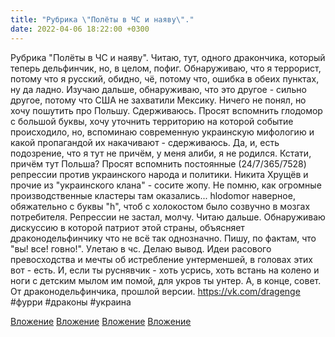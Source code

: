 ```yaml
---
title: "Рубрика \"Полёты в ЧС и наяву\"."
date: 2022-04-06 18:22:00 +0300
---
```


Рубрика "Полёты в ЧС и наяву".
Читаю, тут, одного дракончика, который теперь дельфинчик, но, в целом, пофиг. Обнаруживаю, что я террорист, потому что я русский, обидно, чё, потому что, ошибка в обеих пунктах, ну да ладно.
Изучаю дальше, обнаруживаю, что это другое - сильно другое, потому что США не захватили Мексику. Ничего не понял, но хочу пошутить про Польшу. Сдерживаюсь.
Просят вспомнить глодомор с большой буквы, хочу уточнить территорию на которой событие происходило, но, вспоминаю современную украинскую мифологию и какой пропагандой их накачивают - сдерживаюсь. Да, и, есть подозрение, что я тут не причём, у меня алиби, я не родился. Кстати, причём тут Польша?
Просят вспомнить постоянные (24/7/365/7528) репрессии против украинского народа и политики. Никита Хрущёв и прочие из "украинского клана" - сосите жопу. Не помню, как огромные производственные кластеры там оказались... hlodomor наверное, обяжательно с буквы "h", чтоб с холокостом было созвучно в мозгах потребителя. Репрессии не застал, молчу.
Читаю дальше. Обнаруживаю дискуссию в которой патриот этой страны, объясняет драконодельфинчику что не всё так однозначно. Пишу, по фактам, что "вы! все! говно!". Улетаю в чс.
Делаю вывод. Идеи расового превосходства и мечты об истребление унтерменшей, в головах этих вот - есть.
И, если ты руснявчик - хоть усрись, хоть встань на колено и ноги с детским мылом им помой, для укров ты унтер.
А, в конце, совет. От драконодельфинчика, прошлой версии.
https://vk.com/dragenge
#фурри #драконы #украина


[Вложение](/assets/vk_photos/4/HejxbO2dDFY.jpg)
[Вложение](/assets/vk_photos/4/N6y0mDiqoes.jpg)
[Вложение](/assets/vk_photos/4/I10gZTHEDW4.jpg)
[Вложение](/assets/vk_photos/4/aWgF1Xnni1M.jpg)

